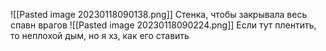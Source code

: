 ![[Pasted image 20230118090138.png]]
Стенка, чтобы закрывала весь спавн врагов
![[Pasted image 20230118090224.png]]
Если тут плентить, то неплохой дым, но я хз, как его ставить
